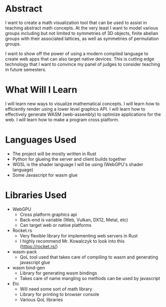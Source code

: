 # Abstract
I want to create a math visualization tool that can be used to assist in teaching abstract math concepts. At the very least I want to model various groups including but not limited to symmetries of 3D objects, finite abelian groups with their associated lattices, as well as symmetries of permutation groups.

I want to show off the power of using a modern compiled language to create web apps that can also target native devices. This is cutting edge technology that I want to convince my panel of judges to consider teaching in future semesters.


# What Will I Learn
I will learn new ways to visualize mathematical concepts. I will learn how to efficiently render using a lower level graphics API. I will learn how to effectively generate WASM (web-assembly) to optimize applications for the web. I will learn how to make a program cross platform.

# Languages Used
- The project will be mostly written in Rust
- Python for glueing the server and client builds together
- WGSL is the shader language I will be using (WebGPU's shader language)
- Some Javascript for wasm glue

# Libraries Used

- WebGPU
    - Cross platform graphics api
    - Back-end is variable (Web, Vulkan, DX12, Metal, etc)
    - Can target web or native platforms
- Rocket.rs
    - Very flexible library for implementing web servers in Rust
    - I highly recommend Mr. Kowalczyk to look into this (https://rocket.rs/)
- wasm-pack
    - QoL tool used that takes care of compiling to wasm and generating javascript glue
- wasm bind-gen
    - Library for generating wasm bindings
    - Takes care of name mangling so methods can be used by javascript
- Etc
    - Will need some sort of math library
    - Library for printing to browser console
    - Various QoL libraries
    